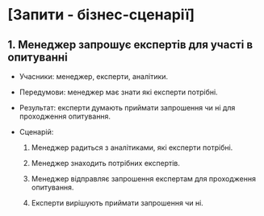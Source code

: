 # [Запити - бізнес-сценарії]

## 1. Менеджер запрошує експертів для участі в опитуванні

- Учасники: менеджер, експерти, аналітики.

- Передумови: менеджер має знати які експерти потрібні.

- Результат: експерти думають приймати запрошення чи ні для проходження опитування.

- Сценарій:

	1. Менеджер радиться з аналітиками, які експерти потрібні.
	
	2. Менеджер знаходить потрібних експертів.
	
	3. Менеджер відправляє запрошення експертам для проходження опитування.
	
	4. Експерти вирішують приймати запрошення чи ні.
